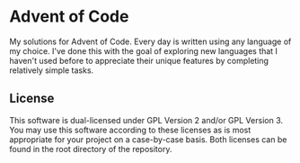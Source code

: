 # Advent of Code
My solutions for Advent of Code. Every day is written using any language of my choice. I've done this with the goal of exploring new languages that I haven't used before to appreciate their unique features by completing relatively simple tasks.

## License
This software is dual-licensed under GPL Version 2 and/or GPL Version 3. You may use this software according to these licenses as is most appropriate for your project on a case-by-case basis. Both licenses can be found in the root directory of the repository.
